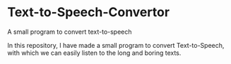 # Text-to-Speech-Convertor
A small program to convert text-to-speech


In this repository, I have made a small program to convert Text-to-Speech, 
with which we can easily listen to the long and boring texts. 
